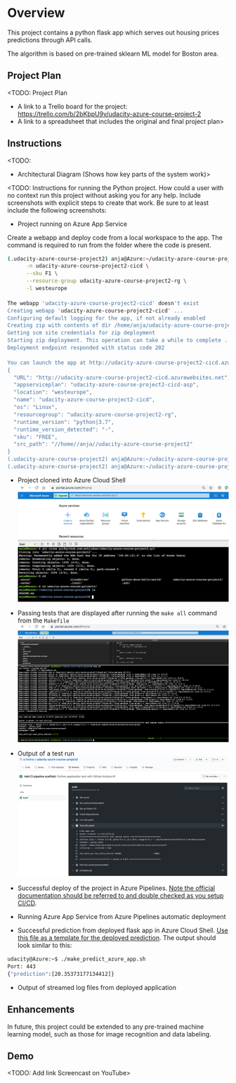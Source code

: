 # Overview

This project contains a python flask app which serves out housing prices predictions through API calls.

The algorithm is based on pre-trained sklearn ML model for Boston area. 

## Project Plan
<TODO: Project Plan

* A link to a Trello board for the project: https://trello.com/b/2bKbpU9v/udacity-azure-course-project-2
* A link to a spreadsheet that includes the original and final project plan>

## Instructions

<TODO:  
* Architectural Diagram (Shows how key parts of the system work)>

<TODO:  Instructions for running the Python project.  How could a user with no context run this project without asking you for any help.  Include screenshots with explicit steps to create that work. Be sure to at least include the following screenshots:

* Project running on Azure App Service

Create a webapp and deploy code from a local workspace to the app. The command is required to run from the folder where the code is present. 
```bash
(.udacity-azure-course-project2) anja@Azure:~/udacity-azure-course-project2$ az webapp up \
      -n udacity-azure-course-project2-cicd \
      --sku F1 \
      --resource-group udacity-azure-course-project2-rg \
      -l westeurope

The webapp 'udacity-azure-course-project2-cicd' doesn't exist
Creating webapp 'udacity-azure-course-project2-cicd' ...
Configuring default logging for the app, if not already enabled
Creating zip with contents of dir /home/anja/udacity-azure-course-project2 ...
Getting scm site credentials for zip deployment
Starting zip deployment. This operation can take a while to complete ...
Deployment endpoint responded with status code 202

You can launch the app at http://udacity-azure-course-project2-cicd.azurewebsites.net
{
  "URL": "http://udacity-azure-course-project2-cicd.azurewebsites.net",
  "appserviceplan": "udacity-azure-course-project2-cicd-asp",
  "location": "westeurope",
  "name": "udacity-azure-course-project2-cicd",
  "os": "Linux",
  "resourcegroup": "udacity-azure-course-project2-rg",
  "runtime_version": "python|3.7",
  "runtime_version_detected": "-",
  "sku": "FREE",
  "src_path": "//home//anja//udacity-azure-course-project2"
}
(.udacity-azure-course-project2) anja@Azure:~/udacity-azure-course-project2$
(.udacity-azure-course-project2) anja@Azure:~/udacity-azure-course-project2$
```

* Project cloned into Azure Cloud Shell
![Screenshot project cloned into Azure Cloud Shelld](https://github.com/schildner/udacity-azure-course-project2/blob/main/cloud-shell-cloned-github-repo-via-ssh.png?raw=true)

* Passing tests that are displayed after running the `make all` command from the `Makefile`
![Screenshot output of a test run](https://github.com/schildner/udacity-azure-course-project2/blob/main/cloud-shell-make-all.png?raw=true)

* Output of a test run
![Screenshot output of a test run](https://github.com/schildner/udacity-azure-course-project2/blob/main/screenshot-build1-pass.png?raw=true)


* Successful deploy of the project in Azure Pipelines.  [Note the official documentation should be referred to and double checked as you setup CI/CD](https://docs.microsoft.com/en-us/azure/devops/pipelines/ecosystems/python-webapp?view=azure-devops).

* Running Azure App Service from Azure Pipelines automatic deployment

* Successful prediction from deployed flask app in Azure Cloud Shell.  [Use this file as a template for the deployed prediction](https://github.com/udacity/nd082-Azure-Cloud-DevOps-Starter-Code/blob/master/C2-AgileDevelopmentwithAzure/project/starter_files/flask-sklearn/make_predict_azure_app.sh).
The output should look similar to this:

```bash
udacity@Azure:~$ ./make_predict_azure_app.sh
Port: 443
{"prediction":[20.35373177134412]}
```

* Output of streamed log files from deployed application

> 

## Enhancements

In future, this project could be extended to any pre-trained machine learning model, such as those for image recognition and data labeling.

## Demo 

<TODO: Add link Screencast on YouTube>


